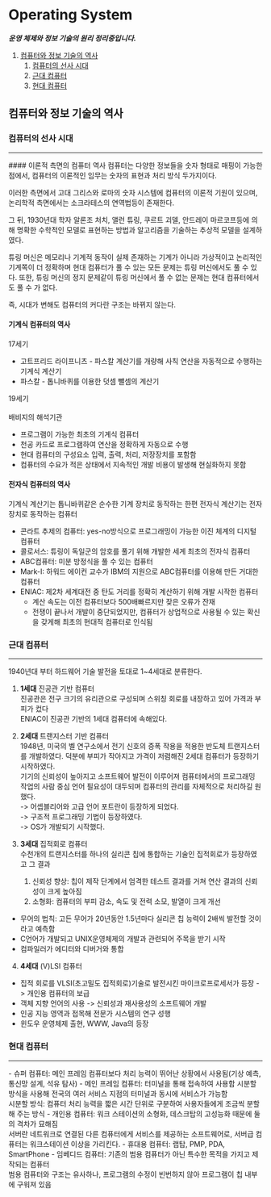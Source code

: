 # Operating System
___운영 체제와 정보 기술의 원리 정리중입니다.___

01. [ 컴퓨터와 정보 기술의 역사 ](#컴퓨터와-정보-기술의-역사)
    1. [컴퓨터의 선사 시대](#컴퓨터의-선사-시대)
    2. [근대 컴퓨터](#근대-컴퓨터)
    3. [현대 컴퓨터](#현대-컴퓨터)


## 컴퓨터와 정보 기술의 역사

### 컴퓨터의 선사 시대 
<hr/>
#### 이론적 측면의 컴퓨터 역사
컴퓨터는 다양한 정보들을 숫자 형태로 매핑이 가능한 점에서, 컴퓨터의 이론적인 임무는 숫자의 표현과 처리 방식 두가지이다.

이러한 측면에서 고대 그리스와 로마의 숫자 시스템에 컴퓨터의 이론적 기원이 있으며, 논리학적 측면에서는 소크라테스의 연역법등이 존재한다.

그 뒤, 1930년대 학자 알론조 처치, 앨런 튜링, 쿠르트 괴델, 안드레이 마르코프등에 의해 명확한 수학적인 모델로 표현하는 방법과 알고리즘을 기술하는 추상적 모델을 설계하였다.

튜링 머신은 메모리나 기계적 동작이 실제 존재하는 기계가 아니라 가상적이고 논리적인 기계쪽이 더 정확하며 현대 컴퓨터가 풀 수 있는 모든 문제는 튜링 머신에서도 풀 수 있다.
또한, 튜링 머신의 정지 문제같이 튜링 머신에서 풀 수 없는 문제는 현대 컴퓨터에서도 풀 수 가 없다.

즉, 시대가 변해도 컴퓨터의 커다란 구조는 바뀌지 않는다.

#### 기계식 컴퓨터의 역사
17세기
- 고트프리드 라이프니츠 - 파스칼 계산기를 개량해 사칙 연산을 자동적으로 수행하는 기계식 계산기 
- 파스칼 - 톱니바퀴를 이용한 덧셈 뺄셈의 계산기

19세기 <br><br>
배비지의 해석기관 <br> 
 - 프로그램이 가능한 최초의 기계식 컴퓨터
 - 천공 카드로 프로그램하여 연산을 정확하게 자동으로 수행<br>
- 현대 컴퓨터의 구성요소 입력, 출력, 처리, 저장장치를 포함함
- 컴퓨터의 수요가 적은 상태에서 지속적인 개발 비용이 발생해 현실화하지 못함

#### 전자식 컴퓨터의 역사
기계식 계산기는 톱니바퀴같은 순수한 기계 장치로 동작하는 한편 전자식 계산기는 전자 장치로 동작하는 컴퓨터

- 콘라트 추제의 컴퓨터: yes-no방식으로 프로그래밍이 가능한 이진 체계의 디지털 컴퓨터
- 콜로서스: 튜링이 독일군의 암호를 풀기 위해 개발한 세계 최초의 전자식 컴퓨터
- ABC컴퓨터:  미분 방정식을 풀 수 있는 컴퓨터
- Mark-I: 하워드 에이컨 교수가 IBM의 지원으로 ABC컴퓨터를 이용해 만든 거대한 컴퓨터
- ENIAC: 제2차 세계대전 중 탄도 거리를 정확히 계산하기 위해 개발 시작한 컴퓨터<br>
    - 계산 속도는 이전 컴퓨터보다 500배빠르지만 잦은 오류가 잔재 
    - 전쟁이 끝나서 개발이 중단되었지만, 컴퓨터가 상업적으로 사용될 수 있는 확신을 갖게해 최초의 현대적 컴퓨터로 인식됨

### 근대 컴퓨터
<hr/>
1940년대 부터 하드웨어 기술 발전을 토대로 1~4세대로 분류한다.

1. __1세대__ 진공관 기반 컴퓨터<br>
진공관은 전구 크기의 유리관으로 구성되며 스위칭 회로를 내장하고 있어 가격과 부피가 컸다<br>
ENIAC이 진공관 기반의 1세대 컴퓨터에 속해있다.

2. __2세대__ 트랜지스터 기반 컴퓨터<br>
1948년, 미국의 벨 연구소에서 전기 신호의 증폭 작용을 적용한 반도체 트랜지스터를 개발하였다.
덕분에 부피가 작아지고 가격이 저렴해진 2세대 컴퓨터가 등장하기 시작하였다.<br>
기기의 신뢰성이 높아지고 소프트웨어 발전이 이루어져 컴퓨터에서의 프로그래밍 작업의 사람 중심 언어 필요성이 대두되며 컴퓨터의 관리를 자체적으로 처리하길 원했다.<br>
-> 어셉블리어와 고급 언어 포트란이 등장하게 되었다.<br>
-> 구조적 프로그래밍 기법이 등장하였다.<br>
-> OS가 개발되기 시작했다.

3. __3세대__ 집적회로 컴퓨터 <br>
수천개의 트랜지스터를 하나의 실리콘 칩에 통합하는 기술인 집적회로가 등장하였고 그 결과
    1. 신뢰성 향상: 칩이 제작 단계에서 엄격한 테스트 결과를 거쳐 연산 결과의 신뢰성이 크게 높아짐
    2. 소형화: 컴퓨터의 부피 감소, 속도 및 전력 소모, 발열이 크게 개선

- 무어의 법칙: 고든 무어가 20년동안 1.5년마다 실리콘 칩 능력이 2배씩 발전할 것이라고 예측함
- C언어가 개발되고 UNIX운영체제의 개발과 관련되어 주목을 받기 시작
- 컴파일러가 에디터와 디버거와 통합

4. __4세대__ (V)LSI 컴퓨터<br>
- 집적 회로를 VLSI(초고밀도 집적회로)기술로 발전시킨 마이크로프로세서가 등장 -> 개인용 컴퓨터의 보급
- 객체 지향 언어의 사용 -> 신뢰성과 재사용성의 소프트웨어 개발
- 인공 지능 영역과 접목해 전문가 시스템의 연구 성행
- 윈도우 운영체제 출현, WWW, Java의 등장

### 현대 컴퓨터 
<hr/>
- 슈퍼 컴퓨터: 메인 프레임 컴퓨터보다 처리 능력이 뛰어난 상황에서 사용됨(기상 예측, 통신망 설계, 석유 탐사)
- 메인 프레임 컴퓨터: 터미널을 통해 접속하여 사용함
시분할 방식을 사용해 전국의 여러 서비스 지점의 터미널과 동시에 서비스가 가능함<br>
시분할 방식: 컴퓨터 처리 능력을 짧은 시간 단위로 구분하여 사용자들에게 조금씩 분할해 주는 방식
- 개인용 컴퓨터: 워크 스테이션의 소형화, 데스크탑의 고성능화 때문에 둘의 격차가 묘해짐<br>
서버란 네트워크로 연결된 다른 컴퓨터에게 서비스를 제공하는 소프트웨어로, 서버급 컴퓨터는 워크스테이션 이상을 가리킨다.
- 휴대용 컴퓨터: 랩탑, PMP, PDA, SmartPhone
- 임베디드 컴퓨터: 기존의 범용 컴퓨터가 아닌 특수한 목적을 가지고 제작되는 컴퓨터<br>
범용 컴퓨터와 구조는 유사하나, 프로그램의 수정이 빈번하지 않아 프로그램이 칩 내부에 구워져 있음
